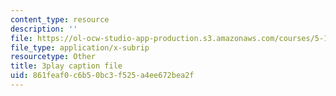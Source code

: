 ```yaml
---
content_type: resource
description: ''
file: https://ol-ocw-studio-app-production.s3.amazonaws.com/courses/5-111-principles-of-chemical-science-fall-2008/861feaf0c6b50bc3f525a4ee672bea2f_3AVSORIJJJY.srt
file_type: application/x-subrip
resourcetype: Other
title: 3play caption file
uid: 861feaf0-c6b5-0bc3-f525-a4ee672bea2f
---
```

